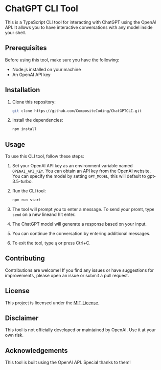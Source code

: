 
# ChatGPT CLI Tool

This is a TypeScript CLI tool for interacting with ChatGPT using the OpenAI API. It allows you to have interactive conversations with any model inside your shell.

## Prerequisites

Before using this tool, make sure you have the following:

- Node.js installed on your machine
- An OpenAI API key

## Installation

1. Clone this repository:

   ```bash
   git clone https://github.com/CompositeCoding/ChatGPTCLI.git
   ```

2. Install the dependencies:

   ```bash
   npm install
   ```

## Usage

To use this CLI tool, follow these steps:

1. Set your OpenAI API key as an environment variable named `OPENAI_API_KEY`. You can obtain an API key from the OpenAI website. You can specify the model by setting `GPT_MODEL`, this will default to gpt-3.5-turbo.

2. Run the CLI tool:

   ```bash
   npm run start
   ```

3. The tool will prompt you to enter a message. To send your promt, type `send` on a new lineand hit enter.

4. The ChatGPT model will generate a response based on your input.

5. You can continue the conversation by entering additional messages.

6. To exit the tool, type `q` or press Ctrl+C.

## Contributing

Contributions are welcome! If you find any issues or have suggestions for improvements, please open an issue or submit a pull request.

## License

This project is licensed under the [MIT License](LICENSE).

## Disclaimer

This tool is not officially developed or maintained by OpenAI. Use it at your own risk.

## Acknowledgements

This tool is built using the OpenAI API. Special thanks to them!
